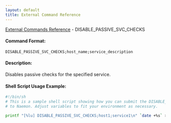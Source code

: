 ```yaml
---
layout: default
title: External Command Reference
---
```


<!--
************************************************
* AUTO GENERATED PAGE - USE ./update SCRIPT
************************************************
-->

<span class="glyphicon glyphicon-arrow-up"></span><a href="index.html"> External Commands Reference</a> - DISABLE_PASSIVE_SVC_CHECKS<br>

#### Command Format:

`DISABLE_PASSIVE_SVC_CHECKS;host_name;service_description`

#### Description:

Disables passive checks for the specified service.

#### Shell Script Usage Example:

```sh
#!/bin/sh
# This is a sample shell script showing how you can submit the DISABLE_PASSIVE_SVC_CHECKS command
# to Naemon. Adjust variables to fit your environment as necessary.

printf "[%lu] DISABLE_PASSIVE_SVC_CHECKS;host1;service1\n" `date +%s` > /var/lib/naemon/naemon.cmd
```
